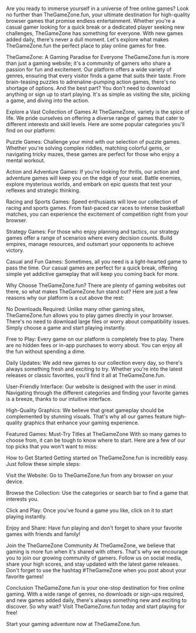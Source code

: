 Are you ready to immerse yourself in a universe of free online games? Look no further than TheGameZone.fun, your ultimate destination for high-quality browser games that promise endless entertainment. Whether you're a casual gamer looking for a quick break or a dedicated player seeking new challenges, TheGameZone has something for everyone. With new games added daily, there's never a dull moment. Let's explore what makes TheGameZone.fun the perfect place to play online games for free.




TheGameZone: A Gaming Paradise for Everyone
TheGameZone.fun is more than just a gaming website; it's a community of gamers who share a passion for fun and excitement. Our platform offers a wide variety of genres, ensuring that every visitor finds a game that suits their taste. From brain-teasing puzzles to adrenaline-pumping action games, there's no shortage of options. And the best part? You don't need to download anything or sign up to start playing. It's as simple as visiting the site, picking a game, and diving into the action.

Explore a Vast Collection of Games
At TheGameZone, variety is the spice of life. We pride ourselves on offering a diverse range of games that cater to different interests and skill levels. Here are some popular categories you'll find on our platform:

Puzzle Games: Challenge your mind with our selection of puzzle games. Whether you're solving complex riddles, matching colorful gems, or navigating tricky mazes, these games are perfect for those who enjoy a mental workout.

Action and Adventure Games: If you're looking for thrills, our action and adventure games will keep you on the edge of your seat. Battle enemies, explore mysterious worlds, and embark on epic quests that test your reflexes and strategic thinking.

Racing and Sports Games: Speed enthusiasts will love our collection of racing and sports games. From fast-paced car races to intense basketball matches, you can experience the excitement of competition right from your browser.

Strategy Games: For those who enjoy planning and tactics, our strategy games offer a range of scenarios where every decision counts. Build empires, manage resources, and outsmart your opponents to achieve victory.

Casual and Fun Games: Sometimes, all you need is a light-hearted game to pass the time. Our casual games are perfect for a quick break, offering simple yet addictive gameplay that will keep you coming back for more.

Why Choose TheGameZone.fun?
There are plenty of gaming websites out there, so what makes TheGameZone.fun stand out? Here are just a few reasons why our platform is a cut above the rest:

No Downloads Required: Unlike many other gaming sites, TheGameZone.fun allows you to play games directly in your browser. There's no need to download large files or worry about compatibility issues. Simply choose a game and start playing instantly.

Free to Play: Every game on our platform is completely free to play. There are no hidden fees or in-app purchases to worry about. You can enjoy all the fun without spending a dime.

Daily Updates: We add new games to our collection every day, so there's always something fresh and exciting to try. Whether you're into the latest releases or classic favorites, you'll find it all at TheGameZone.fun.

User-Friendly Interface: Our website is designed with the user in mind. Navigating through the different categories and finding your favorite games is a breeze, thanks to our intuitive interface.

High-Quality Graphics: We believe that great gameplay should be complemented by stunning visuals. That's why all our games feature high-quality graphics that enhance your gaming experience.

Featured Games: Must-Try Titles at TheGameZone
With so many games to choose from, it can be tough to know where to start. Here are a few of our top picks that you won't want to miss:




How to Get Started
Getting started on TheGameZone.fun is incredibly easy. Just follow these simple steps:

Visit the Website: Go to TheGameZone.fun from any browser on your device.

Browse the Collection: Use the categories or search bar to find a game that interests you.

Click and Play: Once you've found a game you like, click on it to start playing instantly.

Enjoy and Share: Have fun playing and don't forget to share your favorite games with friends and family!

Join the TheGameZone Community
At TheGameZone, we believe that gaming is more fun when it's shared with others. That's why we encourage you to join our growing community of gamers. Follow us on social media, share your high scores, and stay updated with the latest game releases. Don't forget to use the hashtag #TheGameZone when you post about your favorite games!

Conclusion
TheGameZone.fun is your one-stop destination for free online gaming. With a wide range of genres, no downloads or sign-ups required, and new games added daily, there's always something new and exciting to discover. So why wait? Visit TheGameZone.fun today and start playing for free!

Start your gaming adventure now at TheGameZone.fun.
